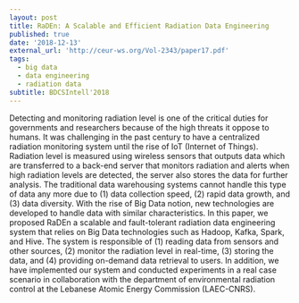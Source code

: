 ```yaml
---
layout: post
title: RaDEn: A Scalable and Efficient Radiation Data Engineering
published: true
date: '2018-12-13'
external_url: 'http://ceur-ws.org/Vol-2343/paper17.pdf'
tags:
  - big data
  - data engineering
  - radiation data
subtitle: BDCSIntell'2018
---
```

Detecting and monitoring radiation level is one of the critical duties for governments and researchers because of the high threats it oppose to humans. It was challenging in the past century to have a centralized radiation monitoring system until the rise of IoT (Internet of Things). Radiation level is measured using wireless sensors that outputs data which are transferred to a back-end server that monitors radiation and alerts when high radiation levels are detected, the server also stores the data for further analysis. The traditional data warehousing systems cannot handle this type of data any more due to (1) data collection speed, (2) rapid data growth, and (3) data diversity. With the rise of Big Data notion, new technologies are developed to handle data with similar characteristics. In this paper, we proposed RaDEn a scalable and fault-tolerant radiation data engineering system that relies on Big Data technologies such as Hadoop, Kafka, Spark, and Hive. The system is responsible of (1) reading data from sensors and other sources, (2) monitor the radiation level in real-time, (3) storing the data, and (4) providing on-demand data retrieval to users. In addition, we have implemented our system and conducted experiments in a real case scenario in collaboration with the department of environmental radiation control at the Lebanese Atomic Energy Commission (LAEC-CNRS).
